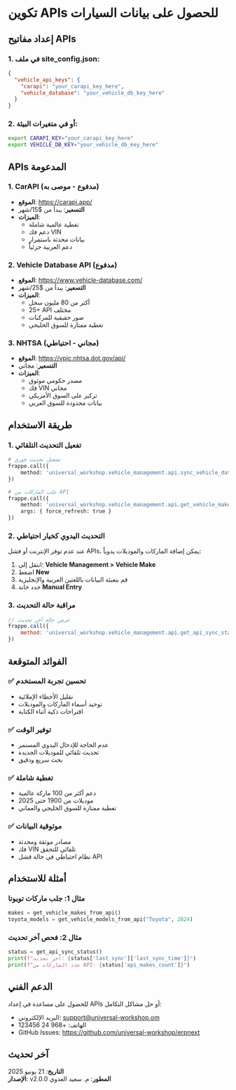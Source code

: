 # تكوين APIs للحصول على بيانات السيارات

## إعداد مفاتيح APIs

### 1. في ملف site_config.json:

```json
{
  "vehicle_api_keys": {
    "carapi": "your_carapi_key_here",
    "vehicle_database": "your_vehicle_db_key_here"
  }
}
```

### 2. أو في متغيرات البيئة:

```bash
export CARAPI_KEY="your_carapi_key_here"
export VEHICLE_DB_KEY="your_vehicle_db_key_here"
```

## APIs المدعومة

### 1. CarAPI (مدفوع - موصى به)
- **الموقع**: https://carapi.app/
- **التسعير**: يبدأ من $15/شهر
- **الميزات**:
  - تغطية عالمية شاملة
  - دعم فك VIN 
  - بيانات محدثة باستمرار
  - دعم العربية جزئياً

### 2. Vehicle Database API (مدفوع)
- **الموقع**: https://www.vehicle-database.com/
- **التسعير**: يبدأ من $25/شهر  
- **الميزات**:
  - أكثر من 80 مليون سجل
  - 25+ API مختلف
  - صور حقيقية للمركبات
  - تغطية ممتازة للسوق الخليجي

### 3. NHTSA (مجاني - احتياطي)
- **الموقع**: https://vpic.nhtsa.dot.gov/api/
- **التسعير**: مجاني
- **الميزات**:
  - مصدر حكومي موثوق
  - فك VIN مجاني
  - تركيز على السوق الأمريكي
  - بيانات محدودة للسوق العربي

## طريقة الاستخدام

### 1. تفعيل التحديث التلقائي

```python
# تشغيل تحديث فوري
frappe.call({
    method: 'universal_workshop.vehicle_management.api.sync_vehicle_data_from_apis'
})

# جلب الماركات من API
frappe.call({
    method: 'universal_workshop.vehicle_management.api.get_vehicle_makes_from_api',
    args: { force_refresh: true }
})
```

### 2. التحديث اليدوي كخيار احتياطي

عند عدم توفر الإنترنت أو فشل APIs، يمكن إضافة الماركات والموديلات يدوياً:

1. انتقل إلى: **Vehicle Management > Vehicle Make**
2. اضغط **New**
3. قم بتعبئة البيانات باللغتين العربية والإنجليزية
4. حدد خانة **Manual Entry**

### 3. مراقبة حالة التحديث

```javascript
// عرض حالة آخر تحديث
frappe.call({
    method: 'universal_workshop.vehicle_management.api.get_api_sync_status'
})
```

## الفوائد المتوقعة

### ✅ تحسين تجربة المستخدم
- تقليل الأخطاء الإملائية
- توحيد أسماء الماركات والموديلات
- اقتراحات ذكية أثناء الكتابة

### ✅ توفير الوقت
- عدم الحاجة للإدخال اليدوي المستمر
- تحديث تلقائي للموديلات الجديدة
- بحث سريع ودقيق

### ✅ تغطية شاملة
- دعم أكثر من 100 ماركة عالمية
- موديلات من 1900 حتى 2025
- تغطية ممتازة للسوق الخليجي والعماني

### ✅ موثوقية البيانات
- مصادر موثقة ومحدثة
- فك VIN تلقائي للتحقق
- نظام احتياطي في حالة فشل API

## أمثلة للاستخدام

### مثال 1: جلب ماركات تويوتا
```python
makes = get_vehicle_makes_from_api()
toyota_models = get_vehicle_models_from_api("Toyota", 2024)
```

### مثال 2: فحص آخر تحديث
```python
status = get_api_sync_status()
print(f"آخر تحديث: {status['last_sync']['last_sync_time']}")
print(f"عدد الماركات من API: {status['api_makes_count']}")
```

## الدعم الفني

للحصول على مساعدة في إعداد APIs أو حل مشاكل التكامل:
- البريد الإلكتروني: support@universal-workshop.om
- الهاتف: +968 24 123456
- GitHub Issues: https://github.com/universal-workshop/erpnext

## آخر تحديث
**التاريخ**: 21 يونيو 2025  
**الإصدار**: v2.0.0
**المطور**: م. سعيد العدوي 